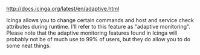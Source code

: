 http://docs.icinga.org/latest/en/adaptive.html

Icinga allows you to change certain commands and host and service check attributes during runtime. I'll refer to this feature as "adaptive monitoring". Please note that the adaptive monitoring features found in Icinga will probably not be of much use to 99% of users, but they do allow you to do some neat things.
